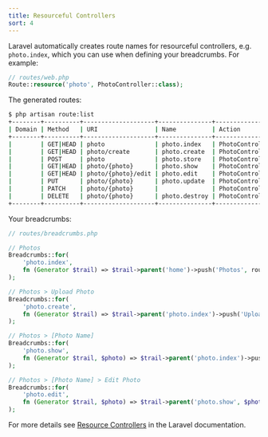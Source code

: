 ```yaml
---
title: Resourceful Controllers
sort: 4
---
```


Laravel automatically creates route names for resourceful controllers, e.g. `photo.index`, which you can use when
defining your breadcrumbs. For example:

```php
// routes/web.php
Route::resource('photo', PhotoController::class);
```

The generated routes:

```bash
$ php artisan route:list
+--------+----------+--------------------+---------------+-------------------------+------------+
| Domain | Method   | URI                | Name          | Action                  | Middleware |
+--------+----------+--------------------+---------------+-------------------------+------------+
|        | GET|HEAD | photo              | photo.index   | PhotoController@index   |            |
|        | GET|HEAD | photo/create       | photo.create  | PhotoController@create  |            |
|        | POST     | photo              | photo.store   | PhotoController@store   |            |
|        | GET|HEAD | photo/{photo}      | photo.show    | PhotoController@show    |            |
|        | GET|HEAD | photo/{photo}/edit | photo.edit    | PhotoController@edit    |            |
|        | PUT      | photo/{photo}      | photo.update  | PhotoController@update  |            |
|        | PATCH    | photo/{photo}      |               | PhotoController@update  |            |
|        | DELETE   | photo/{photo}      | photo.destroy | PhotoController@destroy |            |
+--------+----------+--------------------+---------------+-------------------------+------------+
```

Your breadcrumbs:

```php
// routes/breadcrumbs.php

// Photos
Breadcrumbs::for(
    'photo.index',
    fn (Generator $trail) => $trail->parent('home')->push('Photos', route('photo.index'))
);

// Photos > Upload Photo
Breadcrumbs::for(
    'photo.create',
    fn (Generator $trail) => $trail->parent('photo.index')->push('Upload Photo', route('photo.create'))
);

// Photos > [Photo Name]
Breadcrumbs::for(
    'photo.show',
    fn (Generator $trail, $photo) => $trail->parent('photo.index')->push($photo->title, route('photo.show', $photo))
);

// Photos > [Photo Name] > Edit Photo
Breadcrumbs::for(
    'photo.edit',
    fn (Generator $trail, $photo) => $trail->parent('photo.show', $photo)->push('Edit Photo', route('photo.edit', $photo))
);
```

For more details see [Resource Controllers](https://laravel.com/docs/7.x/controllers#resource-controllers) in the Laravel documentation.
